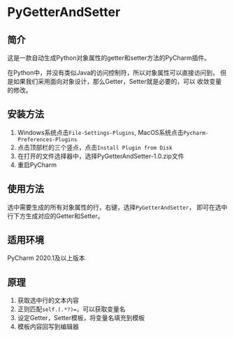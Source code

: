 # PyGetterAndSetter
## 简介
这是一款自动生成Python对象属性的getter和setter方法的PyCharm插件。  

在Python中，并没有类似Java的访问控制符，所以对象属性可以直接访问到，
但是如果我们采用面向对象设计，那么Getter，Setter就是必要的，可以
收敛变量的修改。

## 安装方法
1. Windows系统点击`File-Settings-Plugins`, MacOS系统点击`Pycharm-Preferences-Plugins`
2. 点击顶部栏的三个竖点，点击`Install Plugin from Disk`
3. 在打开的文件选择器中，选择PyGetterAndSetter-1.0.zip文件
4. 重启PyCharm

## 使用方法
选中需要生成的所有对象属性的行，右键，选择`PyGetterAndSetter`，
即可在选中行下方生成对应的Getter和Setter。

## 适用环境
PyCharm 2020.1及以上版本

## 原理
1. 获取选中行的文本内容
2. 正则匹配`self.(.*?)=`，可以获取变量名
3. 设定Getter，Setter模板，将变量名填充到模板
4. 模板内容回写到编辑器